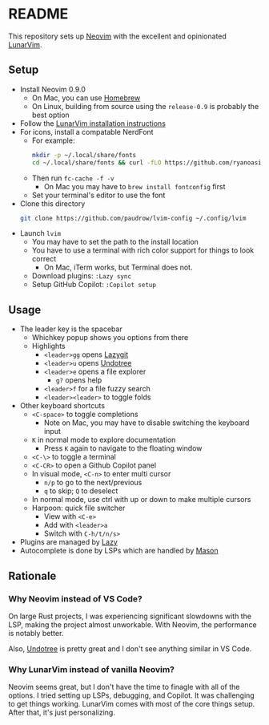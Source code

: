 # README

This repository sets up [Neovim](https://neovim.io/) with the excellent and opinionated [LunarVim](https://www.lunarvim.org/).

## Setup

- Install Neovim 0.9.0
    - On Mac, you can use [Homebrew](https://brew.sh/)
    - On Linux, building from source using the `release-0.9` is probably the best option
- Follow the [LunarVim installation instructions](https://www.lunarvim.org/docs/installation)
- For icons, install a compatable NerdFont
    - For example:
        ```bash
        mkdir -p ~/.local/share/fonts
        cd ~/.local/share/fonts && curl -fLO https://github.com/ryanoasis/nerd-fonts/raw/HEAD/patched-fonts/DroidSansMono/DroidSansMNerdFont-Regular.otf
        ```
    - Then run `fc-cache -f -v`
        - On Mac you may have to `brew install fontconfig` first
    - Set your terminal's editor to use the font
- Clone this directory
    ```bash
    git clone https://github.com/paudrow/lvim-config ~/.config/lvim
    ```
- Launch `lvim`
    - You may have to set the path to the install location
    - You have to use a terminal with rich color support for things to look correct
        - On Mac, iTerm works, but Terminal does not.
    - Download plugins: `:Lazy sync`
    - Setup GitHub Copilot: `:Copilot setup`

## Usage

- The leader key is the spacebar
    - Whichkey popup shows you options from there
    - Highlights
        - `<leader>gg` opens [Lazygit](https://github.com/jesseduffield/lazygit)
        - `<leader>u` opens [Undotree](https://github.com/mbbill/undotree)
        - `<leader>e` opens a file explorer
            - `g?` opens help
        - `<leader>f` for a file fuzzy search
        - `<leader><leader>` to toggle folds
- Other keyboard shortcuts
    - `<C-space>` to toggle completions
        - Note on Mac, you may have to disable switching the keyboard input
    - `K` in normal mode to explore documentation
        - Press `K` again to navigate to the floating window
    - `<C-\>` to toggle a terminal
    - `<C-CR>` to open a Github Copilot panel
    - In visual mode, `<C-n>` to enter multi cursor
        - `n/p` to go to the next/previous
        - `q` to skip; `Q` to deselect
    - In normal mode, use ctrl with up or down to make multiple cursors
    - Harpoon: quick file switcher
        - View with `<C-e>`
        - Add with `<leader>a`
        - Switch with `C-h/t/n/s>`
- Plugins are managed by [Lazy](https://github.com/folke/lazy.nvim)
- Autocomplete is done by LSPs which are handled by [Mason](https://github.com/williamboman/mason.nvim)

## Rationale

### Why Neovim instead of VS Code?

On large Rust projects, I was experiencing significant slowdowns with the LSP, making the project almost unworkable.
With Neovim, the performance is notably better.

Also, [Undotree](https://github.com/mbbill/undotree) is pretty great and I don't see anything similar in VS Code.

### Why LunarVim instead of vanilla Neovim?

Neovim seems great, but I don't have the time to finagle with all of the options.
I tried setting up LSPs, debugging, and Copilot. It was challenging to get things working.
LunarVim comes with most of the core things setup. After that, it's just personalizing.

